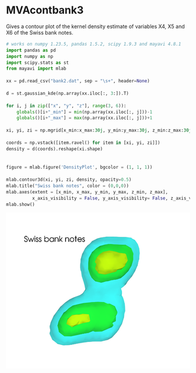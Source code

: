 # MVAcontbank3
Gives a contour plot of the kernel density estimate of variables X4, X5 and X6 of the Swiss bank notes.

```python
# works on numpy 1.23.5, pandas 1.5.2, scipy 1.9.3 and mayavi 4.8.1
import pandas as pd
import numpy as np
import scipy.stats as st
from mayavi import mlab

xx = pd.read_csv("bank2.dat", sep = "\s+", header=None)

d = st.gaussian_kde(np.array(xx.iloc[:, 3:]).T)

for i, j in zip(["x", "y", "z"], range(3, 6)):
    globals()[i+"_min"] = min(np.array(xx.iloc[:, j]))-1
    globals()[i+"_max"] = max(np.array(xx.iloc[:, j]))+1

xi, yi, zi = np.mgrid[x_min:x_max:30j, y_min:y_max:30j, z_min:z_max:30j]

coords = np.vstack([item.ravel() for item in [xi, yi, zi]]) 
density = d(coords).reshape(xi.shape)


figure = mlab.figure('DensityPlot', bgcolor = (1, 1, 1))

mlab.contour3d(xi, yi, zi, density, opacity=0.5)
mlab.title("Swiss bank notes", color = (0,0,0))
mlab.axes(extent = [x_min, x_max, y_min, y_max, z_min, z_max], 
          x_axis_visibility = False, y_axis_visibility= False, z_axis_visibility = False)
mlab.show()
```
![MVAcontbank3](MVAcontbank3_python.png)